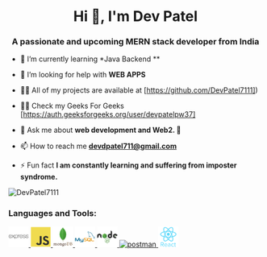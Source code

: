 <h1 align="center">Hi 👋, I'm Dev Patel</h1>
<h3 align="center">A passionate and upcoming MERN stack developer from India</h3>


- 🌱 I’m currently learning *Java Backend **

- 🤝 I’m looking for help with **WEB APPS**

- 👨‍💻 All of my projects are available at [https://github.com/DevPatel7111])
  
- 👨‍💻 Check my Geeks For Geeks [https://auth.geeksforgeeks.org/user/devpatelpw37]  

- 💬 Ask me about **web development and Web2. 💜**


- 📫 How to reach me **devdpatel711@gmail.com**

- ⚡ Fun fact **I am constantly learning and suffering from imposter syndrome.**



<p align="left"> <img src="https://komarev.com/ghpvc/?username=DevPatel7111&label=Profile%20views&color=0e75b6&style=flat" alt="DevPatel7111" /> </p>

<p align="left><img src="https://github-profile-trophy.vercel.app/?DevPatel7111=ryo-ma&theme=dark_lover"/></p>

<h3 align="left">Languages and Tools:</h3>
<p align="left">   </a> <a href="https://expressjs.com" target="_blank" rel="noreferrer"> <img src="https://raw.githubusercontent.com/devicons/devicon/master/icons/express/express-original-wordmark.svg" alt="express" width="40" height="40"/> </a>   <a href="https://developer.mozilla.org/en-US/docs/Web/JavaScript" target="_blank" rel="noreferrer"> <img src="https://raw.githubusercontent.com/devicons/devicon/master/icons/javascript/javascript-original.svg" alt="javascript" width="40" height="40"/> </a> <a href="https://www.mongodb.com/" target="_blank" rel="noreferrer"> <img src="https://raw.githubusercontent.com/devicons/devicon/master/icons/mongodb/mongodb-original-wordmark.svg" alt="mongodb" width="40" height="40"/> </a> <a href="https://www.mysql.com/" target="_blank" rel="noreferrer"> <img src="https://raw.githubusercontent.com/devicons/devicon/master/icons/mysql/mysql-original-wordmark.svg" alt="mysql" width="40" height="40"/> </a> <a href="https://nodejs.org" target="_blank" rel="noreferrer"> <img src="https://raw.githubusercontent.com/devicons/devicon/master/icons/nodejs/nodejs-original-wordmark.svg" alt="nodejs" width="40" height="40"/> </a> <a href="https://postman.com" target="_blank" rel="noreferrer"> <img src="https://www.vectorlogo.zone/logos/getpostman/getpostman-icon.svg" alt="postman" width="40" height="40"/> </a> <a href="https://reactjs.org/" target="_blank" rel="noreferrer"> <img src="https://raw.githubusercontent.com/devicons/devicon/master/icons/react/react-original-wordmark.svg" alt="react" width="40" height="40"/> </a> 
<br><br>
